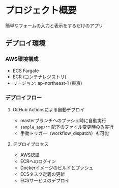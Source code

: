 # プロジェクト概要
簡単なフォームの入力と表示をするだけのアプリ

## デプロイ環境

### AWS環境構成
* ECS Fargate
* ECR (コンテナレジストリ)
* リージョン: ap-northeast-1 (東京)

### デプロイフロー
1. GitHub Actionsによる自動デプロイ
   - masterブランチへのプッシュ時に自動実行
   - `sample_app/**` 配下のファイル変更時のみ実行
   - 手動トリガー（workflow_dispatch）も可能

2. デプロイプロセス
   - AWS認証
   - ECRへのログイン
   - Dockerイメージのビルドとプッシュ
   - ECSタスク定義の更新
   - ECSサービスのデプロイ
